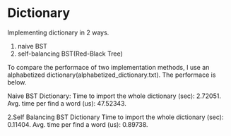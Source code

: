 # Dictionary
Implementing dictionary in 2 ways.
1. naive BST
2. self-balancing BST(Red-Black Tree)

To compare the performace of two implementation methods, I use an alphabetized dictionary(alphabetized_dictionary.txt).
The performace is below.

Naive BST Dictionary:
Time to import the whole dictionary (sec): 2.72051.
Avg. time per find a word (us): 47.52343.

2.Self Balancing BST Dictionary
Time to import the whole dictionary (sec): 0.11404.
Avg. time per find a word (us): 0.89738.
